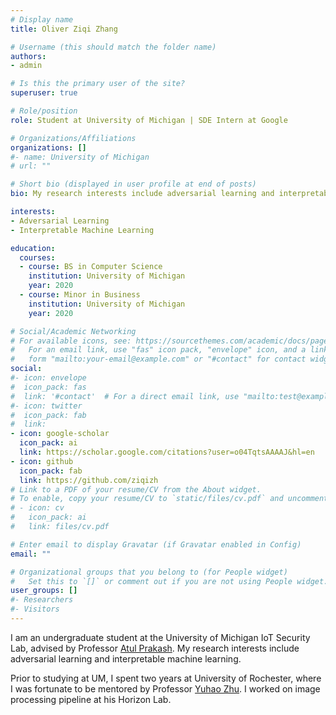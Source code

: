 ```yaml
---
# Display name
title: Oliver Ziqi Zhang

# Username (this should match the folder name)
authors:
- admin

# Is this the primary user of the site?
superuser: true

# Role/position
role: Student at University of Michigan | SDE Intern at Google

# Organizations/Affiliations
organizations: []
#- name: University of Michigan
# url: ""

# Short bio (displayed in user profile at end of posts)
bio: My research interests include adversarial learning and interpretable machine learning.

interests:
- Adversarial Learning
- Interpretable Machine Learning

education:
  courses:
  - course: BS in Computer Science
    institution: University of Michigan
    year: 2020
  - course: Minor in Business
    institution: University of Michigan
    year: 2020

# Social/Academic Networking
# For available icons, see: https://sourcethemes.com/academic/docs/page-builder/#icons
#   For an email link, use "fas" icon pack, "envelope" icon, and a link in the
#   form "mailto:your-email@example.com" or "#contact" for contact widget.
social:
#- icon: envelope
#  icon_pack: fas
#  link: '#contact'  # For a direct email link, use "mailto:test@example.org".
#- icon: twitter
#  icon_pack: fab
#  link: 
- icon: google-scholar
  icon_pack: ai
  link: https://scholar.google.com/citations?user=o04TqtsAAAAJ&hl=en
- icon: github
  icon_pack: fab
  link: https://github.com/ziqizh
# Link to a PDF of your resume/CV from the About widget.
# To enable, copy your resume/CV to `static/files/cv.pdf` and uncomment the lines below.
# - icon: cv
#   icon_pack: ai
#   link: files/cv.pdf

# Enter email to display Gravatar (if Gravatar enabled in Config)
email: ""

# Organizational groups that you belong to (for People widget)
#   Set this to `[]` or comment out if you are not using People widget.
user_groups: []
#- Researchers
#- Visitors
---
```


I am an undergraduate student at the University of Michigan IoT Security Lab, advised by Professor [Atul Prakash](https://web.eecs.umich.edu/~aprakash/). My research interests include adversarial learning and interpretable machine learning. 

Prior to studying at UM, I spent two years at University of Rochester, where I was fortunate to be mentored by Professor [Yuhao Zhu](http://yuhaozhu.com/). I worked on image processing pipeline at his Horizon Lab. 
